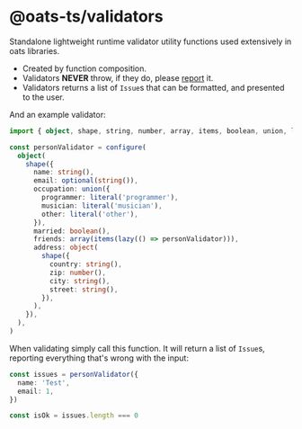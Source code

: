 # @oats-ts/validators

Standalone lightweight runtime validator utility functions used extensively in oats libraries.

- Created by function composition.
- Validators **NEVER** throw, if they do, please [report](https://github.com/oats-ts/oats-ts/issues) it.
- Validators returns a list of `Issue`s that can be formatted, and presented to the user.

And an example validator:

```ts
import { object, shape, string, number, array, items, boolean, union, lazy } from '@oats-ts/validators'

const personValidator = configure(
  object(
    shape({
      name: string(),
      email: optional(string()),
      occupation: union({
        programmer: literal('programmer'),
        musician: literal('musician'),
        other: literal('other'),
      }),
      married: boolean(),
      friends: array(items(lazy(() => personValidator))),
      address: object(
        shape({
          country: string(),
          zip: number(),
          city: string(),
          street: string(),
        }),
      ),
    }),
  ),
)
```

When validating simply call this function. It will return a list of `Issue`s, reporting everything that's wrong with the input:

```ts
const issues = personValidator({
  name: 'Test',
  email: 1,
})

const isOk = issues.length === 0
```
